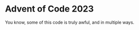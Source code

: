 Advent of Code 2023
===================

You know, some of this code is truly awful, and in multiple ways.
